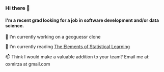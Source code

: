 ### Hi there 👋

#### I'm a recent grad looking for a job in software development and/or data science. 

🔭 I’m currently working on a geoguessr clone

🌱 I’m currently reading [The Elements of Statistical Learning](https://smile.amazon.com/Elements-Statistical-Learning-Prediction-Statistics/dp/0387848576?sa-no-redirect=1)

📫 Think I would make a valuable addition to your team? Email me at: oxmirza at gmail.com

<!--
**axm2/axm2** is a ✨ _special_ ✨ repository because its `README.md` (this file) appears on your GitHub profile.

Here are some ideas to get you started:

- 🔭 I’m currently working on ...
- 🌱 I’m currently learning ...
- 👯 I’m looking to collaborate on ...
- 🤔 I’m looking for help with ...
- 💬 Ask me about ...
- 📫 How to reach me: ...
- 😄 Pronouns: ...
- ⚡ Fun fact: ...
-->
